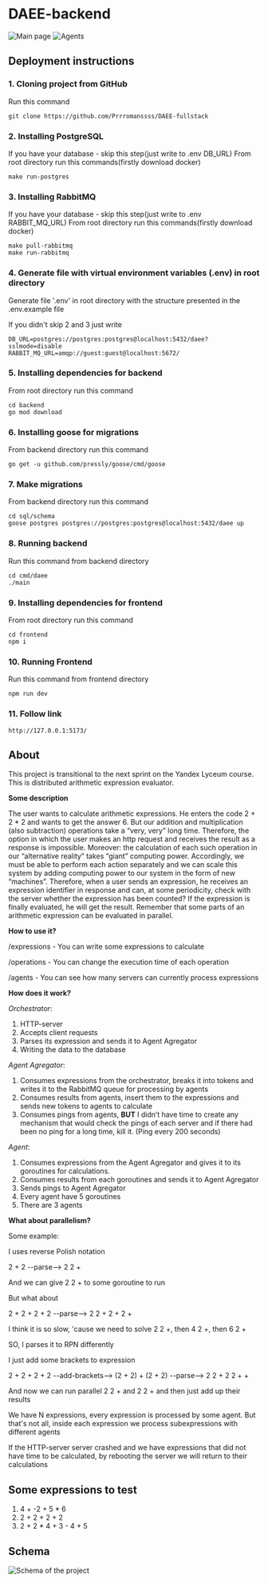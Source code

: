 # DAEE-backend

![Main page](https://github.com/Prrromanssss/DAEE-fullstack/raw/main/images/expressions.png)
![Agents](https://github.com/Prrromanssss/DAEE-fullstack/raw/main/images/agents.png)


## Deployment instructions

### 1. Cloning project from GitHub

Run this command
```commandline
git clone https://github.com/Prrromanssss/DAEE-fullstack
```

### 2. Installing PostgreSQL
If you have your database - skip this step(just write to .env DB_URL)
From root directory run this commands(firstly download docker)
```commandline
make run-postgres
```

### 3. Installing RabbitMQ
If you have your database - skip this step(just write to .env RABBIT_MQ_URL)
From root directory run this commands(firstly download docker)
```commandline
make pull-rabbitmq
make run-rabbitmq
```

### 4. Generate file with virtual environment variables (.env) in root directory

Generate file '.env' in root directory with the structure presented in the .env.example file

If you didn't skip 2 and 3 just write
```text
DB_URL=postgres://postgres:postgres@localhost:5432/daee?sslmode=disable
RABBIT_MQ_URL=amqp://guest:guest@localhost:5672/
```

### 5. Installing dependencies for backend

From root directory run this command
```commandline
cd backend
go mod download
```

### 6. Installing goose for migrations

From backend directory run this command
```commandline
go get -u github.com/pressly/goose/cmd/goose
```

### 7. Make migrations
From backend directory run this command
```commandline
cd sql/schema
goose postgres postgres://postgres:postgres@localhost:5432/daee up
```

### 8. Running backend

Run this command from backend directory
```commandline
cd cmd/daee
./main
```

### 9. Installing dependencies for frontend

From root directory run this command
```commandline
cd frontend
npm i
```

### 10. Running Frontend
Run this command from frontend directory
```commandline
npm run dev
```

### 11. Follow link
```commandline
http://127.0.0.1:5173/
```

## About

This project is transitional to the next sprint on the Yandex Lyceum course.
This is distributed arithmetic expression evaluator.

**Some description**

The user wants to calculate arithmetic expressions. He enters the code 2 + 2 * 2 and wants to get the answer 6. But our addition and multiplication (also subtraction) operations take a “very, very” long time. Therefore, the option in which the user makes an http request and receives the result as a response is impossible.
Moreover: the calculation of each such operation in our “alternative reality” takes “giant” computing power. Accordingly, we must be able to perform each action separately and we can scale this system by adding computing power to our system in the form of new “machines”.
Therefore, when a user sends an expression, he receives an expression identifier in response and can, at some periodicity, check with the server whether the expression has been counted? If the expression is finally evaluated, he will get the result. Remember that some parts of an arithmetic expression can be evaluated in parallel.


**How to use it?**

/expressions - You can write some expressions to calculate

/operations - You can change the execution time of each operation

/agents - You can see how many servers can currently process expressions

**How does it work?**

*Orchestrator*:
1. HTTP-server
2. Accepts client requests
3. Parses its expression and sends it to Agent Agregator
4. Writing the data to the database

*Agent Agregator*:
1. Consumes expressions from the orchestrator, 
breaks it into tokens and writes it to the RabbitMQ queue for processing by agents
2. Consumes results from agents, insert them to the expressions and sends new tokens to agents to calculate
3. Consumes pings from agents, **BUT** I didn’t have time to create any mechanism that would check the pings of each server and if there had been no ping for a long time, kill it. (Ping every 200 seconds)

*Agent*:
1. Consumes expressions from the Agent Agregator and gives it to its goroutines for calculations.
2. Consumes results from each goroutines and sends it to Agent Agregator
3. Sends pings to Agent Agregator
4. Every agent have 5 goroutines
5. There are 3 agents

**What about parallelism?**

Some example:

I uses reverse Polish notation

2 + 2 --parse--> 2 2 +

And we can give 2 2 + to some goroutine to run

But what about

2 + 2 + 2 + 2 --parse--> 2 2 + 2 + 2 +

I think it is so slow, 'cause we need to solve 2 2 +, then 4 2 +, then 6 2 +

SO, I parses it to RPN differently

I just add some brackets to expression

2 + 2 + 2 + 2 --add-brackets--> (2 + 2) + (2 + 2) --parse--> 2 2 + 2 2 + +

And now we can run parallel 2 2 + and 2 2 + and then just add up their results

We have N expressions, every expression is processed by some agent. 
But that's not all, inside each expression we process subexpressions with different agents

If the HTTP-server server crashed and we have expressions that did not have time to be calculated, by rebooting the server we will return to their calculations

## Some expressions to test
1. 4 + -2 + 5 * 6
2. 2 + 2 + 2 + 2
3. 2 + 2 * 4 + 3 - 4 + 5

## Schema
![Schema of the project](https://github.com/Prrromanssss/DAEE-fullstack/raw/main/images/schema.png)


